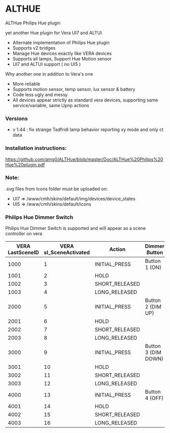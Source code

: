 # ALTHUE
ALTHue Philips Hue plugin

yet another Hue plugin for Vera UI7 and ALTUI
- Alternate implementation of Philips Hue plugin
- Supports v2 bridges
- Manage Hue devices exactly like VERA devices
- Supports all lamps, Support Hue Motion sensor
- UI7 and ALTUI support ( no UI5 )

Why another one in addition to Vera's one
- More reliable
- Supports motion sensor, temp sensor, lux sensor & battery
- Code less ugly and messy
- All devices appear strictly as standard vera devices, supporting same service/variable, same Upnp actions

### Versions
- v 1.44 : fix strange Tadfridi lamp behavior reporting xy mode and only ct data
 
### Installation instructions:
https://github.com/amg0/ALTHue/blob/master/Doc/ALTHue%20Philips%20Hue%20plugin.pdf

### Note:
.svg files from Icons folder must be uploaded on:
- UI7 => /www/cmh/skins/default/img/devices/device_states
- UI5 => /www/cmh/skins/default/icons

### Philips Hue Dimmer Switch
Philips Hue Dimmer Switch is supported and will appear as a scene controller on vera

VERA LastSceneID | VERA sl_SceneActivated | Action | Dimmer Button
-----------------| ------------- | ---------- | -----------
1000 | 1 | INITIAL_PRESS | Button 1 (ON)
1001 | 2 | HOLD | 
1002 | 3 | SHORT_RELEASED | 
1003 | 4 | LONG_RELEASED | 
2000 | 5 | INITIAL_PRESS | Button 2 (DIM UP)
2001 | 6 | HOLD | 
2002 | 7 | SHORT_RELEASED | 
2003 | 8 | LONG_RELEASED | 
3000 | 9 | INITIAL_PRESS | Button 3 (DIM DOWN)
3001 | 10 | HOLD | 
3002 | 11 | SHORT_RELEASED | 
3003 | 12 | LONG_RELEASED | 
4000 | 13 | INITIAL_PRESS | Button 4 (OFF)
4001 | 14 | HOLD | 
4002 | 15 | SHORT_RELEASED | 
4003 | 16 | LONG_RELEASED | 

